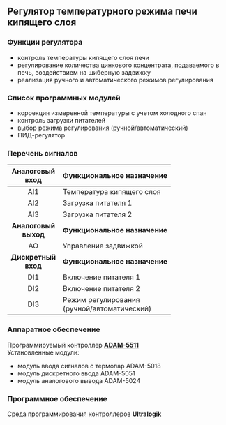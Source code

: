 ## Регулятор температурного режима печи кипящего слоя

### **Функции регулятора**
- контроль температуры кипящего слоя печи
- регулирование количества цинкового концентрата, подаваемого в печь, воздействием на шиберную задвижку
- реализация ручного и автоматического режимов регулирования

### **Список программных модулей**
- коррекция измеренной температуры с учетом холодного спая
- контроль загрузки питателей
- выбор режима регулирования (ручной/автоматический)
- ПИД-регулятор

### **Перечень сигналов** 
| **Аналоговый <br> вход** | **Функциональное назначение** |
| :--: | -- |
| AI1 | Температура кипящего слоя |
| AI2 | Загрузка питателя 1 |
| AI3 | Загрузка питателя 2 |
| **Аналоговый <br> выход** | **Функциональное назначение** |
| AO | Управление задвижкой |
| **Дискретный <br> вход** | **Функциональное назначение** |
| DI1	| Включение питателя 1 |
| DI2 | 	Включение питателя 2 |
| DI3	| Режим регулирования <br> (ручной/автоматический) |

### **Аппаратное обеспечение**
Программируемый контроллер [**ADAM-5511**](docs/ADAM-5511_DS.pdf)\
Установленные модули:
- модуль ввода сигналов с термопар ADAM-5018
- модуль дискретного ввода ADAM-5051
- модуль аналогового вывода ADAM-5024

### **Программное обеспечение**
Среда программирования контроллеров [**Ultralogik**](docs/19970396.pdf)
